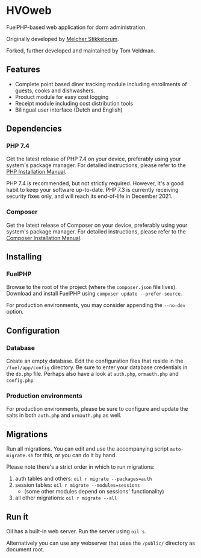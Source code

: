 # HVOweb
FuelPHP-based web application for dorm administration.

Originally developed by [Melcher Stikkelorum](https://github.com/MelcherSt/HTweb).

Forked, further developed and maintained by Tom Veldman.

## Features
* Complete point based diner tracking module including enrollments of guests, cooks and dishwashers. 
* Product module for easy cost logging
* Receipt module including cost distribution tools
* Bilingual user interface (Dutch and English)

## Dependencies
### PHP 7.4
Get the latest release of PHP 7.4 on your device, preferably using your system's package manager. For detailed instructions, please refer to the [PHP Installation Manual](https://www.php.net/manual/en/install.php).

PHP 7.4 is recommended, but not strictly required. However, it's a good habit to keep your software up-to-date. PHP 7.3 is currently receiving security fixes only, and will reach its end-of-life in December 2021.

### Composer
Get the latest release of Composer on your device, preferably using your system's package manager. For detailed instructions, please refer to the [Composer Installation Manual](https://getcomposer.org/doc/00-intro.md).

## Installing

### FuelPHP
Browse to the root of the project (where the `composer.json` file lives).
Download and install FuelPHP using `composer update --prefer-source`.

For production environments, you may consider appending the `--no-dev` option.

## Configuration

### Database
Create an empty database. Edit the configuration files that reside in the `/fuel/app/config` directory.
Be sure to enter your database credentials in the `db.php` file. Perhaps also have a look at `auth.php`, `ormauth.php` and `config.php`.

### Production environments
For production environments, please be sure to configure and update the salts in both `auth.php` and `ormauth.php` as well.

## Migrations
Run all migrations. You can edit and use the accompanying script `auto-migrate.sh` for this, or you can do it by hand.

Please note there's a strict order in which to run migrations:
1. auth tables and others: `oil r migrate --packages=auth` 
3. session tables: `oil r migrate --modules=sessions`
   - (some other modules depend on sessions' functionality)
4. all other migrations: `oil r migrate --all`

## Run it
Oil has a built-in web server. Run the server using `oil s`.

Alternatively you can use any webserver that uses the `/public/` directory as document root.
